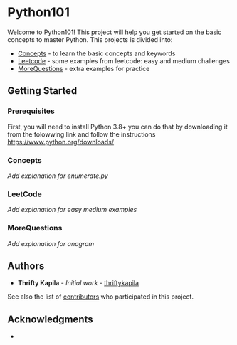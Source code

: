 # Python101

Welcome to Python101! This project will help you get started on the basic concepts to master Python. This projects is divided into:

  - [Concepts](#concepts)  - to learn the basic concepts and keywords
  - [Leetcode](#leetcode) - some examples from leetcode: easy and medium challenges
  - [MoreQuestions](#morequestions) - extra examples for practice

## Getting Started


### Prerequisites

First, you will need to install Python 3.8+ you can do that by downloading it from the folowwing link and follow the instructions
https://www.python.org/downloads/


### Concepts

  *Add explanation for enumerate.py*

### LeetCode


  *Add explanation for easy medium examples*

### MoreQuestions


  *Add explanation for anagram*

## Authors

* **Thrifty Kapila** - *Initial work* - [thriftykapila](https://github.com/thriftykapila)

See also the list of [contributors](https://github.com/your/project/contributors) who participated in this project.

## Acknowledgments

* 
